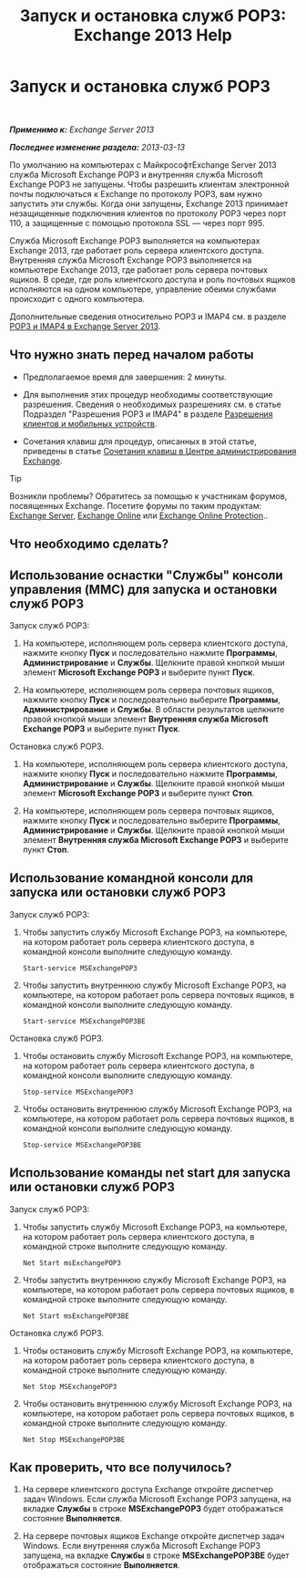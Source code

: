﻿---
title: 'Запуск и остановка служб POP3: Exchange 2013 Help'
TOCTitle: Запуск и остановка служб POP3
ms:assetid: 3d543921-d8c9-4d4b-99a1-82446b585ceb
ms:mtpsurl: https://technet.microsoft.com/ru-ru/library/Aa997475(v=EXCHG.150)
ms:contentKeyID: 50487859
ms.date: 04/30/2018
mtps_version: v=EXCHG.150
ms.translationtype: HT
---

# Запуск и остановка служб POP3

 

_**Применимо к:** Exchange Server 2013_

_**Последнее изменение раздела:** 2013-03-13_

По умолчанию на компьютерах с МайкрософтExchange Server 2013 служба Microsoft Exchange POP3 и внутренняя служба Microsoft Exchange POP3 не запущены. Чтобы разрешить клиентам электронной почты подключаться к Exchange по протоколу POP3, вам нужно запустить эти службы. Когда они запущены, Exchange 2013 принимает незащищенные подключения клиентов по протоколу POP3 через порт 110, а защищенные с помощью протокола SSL — через порт 995.

Служба Microsoft Exchange POP3 выполняется на компьютерах Exchange 2013, где работает роль сервера клиентского доступа. Внутренняя служба Microsoft Exchange POP3 выполняется на компьютере Exchange 2013, где работает роль сервера почтовых ящиков. В среде, где роль клиентского доступа и роль почтовых ящиков исполняются на одном компьютере, управление обеими службами происходит с одного компьютера.

Дополнительные сведения относительно POP3 и IMAP4 см. в разделе [POP3 и IMAP4 в Exchange Server 2013](pop3-and-imap4-in-exchange-server-2013-exchange-2013-help.md).

## Что нужно знать перед началом работы

  - Предполагаемое время для завершения: 2 минуты.

  - Для выполнения этих процедур необходимы соответствующие разрешения. Сведения о необходимых разрешениях см. в статье Подраздел "Разрешения POP3 и IMAP4" в разделе [Разрешения клиентов и мобильных устройств](clients-and-mobile-devices-permissions-exchange-2013-help.md).

  - Сочетания клавиш для процедур, описанных в этой статье, приведены в статье [Сочетания клавиш в Центре администрирования Exchange](keyboard-shortcuts-in-the-exchange-admin-center-exchange-online-protection-help.md).

> [!TIP]  
> Возникли проблемы? Обратитесь за помощью к участникам форумов, посвященных Exchange. Посетите форумы по таким продуктам: <a href="https://go.microsoft.com/fwlink/p/?linkid=60612">Exchange Server</a>, <a href="https://go.microsoft.com/fwlink/p/?linkid=267542">Exchange Online</a> или <a href="https://go.microsoft.com/fwlink/p/?linkid=285351">Exchange Online Protection</a>..


## Что необходимо сделать?

## Использование оснастки "Службы" консоли управления (MMC) для запуска и остановки служб POP3

Запуск служб POP3:

1.  На компьютере, исполняющем роль сервера клиентского доступа, нажмите кнопку **Пуск** и последовательно нажмите **Программы**, **Администрирование** и **Службы**. Щелкните правой кнопкой мыши элемент **Microsoft Exchange POP3** и выберите пункт **Пуск**.

2.  На компьютере, исполняющем роль сервера почтовых ящиков, нажмите кнопку **Пуск** и последовательно выберите **Программы**, **Администрирование** и **Службы**. В области результатов щелкните правой кнопкой мыши элемент **Внутренняя служба Microsoft Exchange POP3** и выберите пункт **Пуск**.

Остановка служб POP3.

1.  На компьютере, исполняющем роль сервера клиентского доступа, нажмите кнопку **Пуск** и последовательно нажмите **Программы**, **Администрирование** и **Службы**. Щелкните правой кнопкой мыши элемент **Microsoft Exchange POP3** и выберите пункт **Стоп**.

2.  На компьютере, исполняющем роль сервера почтовых ящиков, нажмите кнопку **Пуск** и последовательно выберите **Программы**, **Администрирование** и **Службы**. Щелкните правой кнопкой мыши элемент **Внутренняя служба Microsoft Exchange POP3** и выберите пункт **Стоп**.

## Использование командной консоли для запуска или остановки служб POP3

Запуск служб POP3:

1.  Чтобы запустить службу Microsoft Exchange POP3, на компьютере, на котором работает роль сервера клиентского доступа, в командной консоли выполните следующую команду.
    
        Start-service MSExchangePOP3

2.  Чтобы запустить внутреннюю службу Microsoft Exchange POP3, на компьютере, на котором работает роль сервера почтовых ящиков, в командной консоли выполните следующую команду.
    
        Start-service MSExchangePOP3BE

Остановка служб POP3.

1.  Чтобы остановить службу Microsoft Exchange POP3, на компьютере, на котором работает роль сервера клиентского доступа, в командной консоли выполните следующую команду.
    
        Stop-service MSExchangePOP3

2.  Чтобы остановить внутреннюю службу Microsoft Exchange POP3, на компьютере, на котором работает роль сервера почтовых ящиков, в командной консоли выполните следующую команду.
    
        Stop-service MSExchangePOP3BE

## Использование команды net start для запуска или остановки служб POP3

Запуск служб POP3:

1.  Чтобы запустить службу Microsoft Exchange POP3, на компьютере, на котором работает роль сервера клиентского доступа, в командной строке выполните следующую команду.
    
        Net Start msExchangePOP3

2.  Чтобы запустить внутреннюю службу Microsoft Exchange POP3, на компьютере, на котором работает роль сервера почтовых ящиков, в командной строке выполните следующую команду.
    
        Net Start msExchangePOP3BE

Остановка служб POP3.

1.  Чтобы остановить службу Microsoft Exchange POP3, на компьютере, на котором работает роль сервера клиентского доступа, в командной строке выполните следующую команду.
    
        Net Stop MSExchangePOP3

2.  Чтобы остановить внутреннюю службу Microsoft Exchange POP3, на компьютере, на котором работает роль сервера почтовых ящиков, в командной строке выполните следующую команду.
    
        Net Stop MSExchangePOP3BE

## Как проверить, что все получилось?

1.  На сервере клиентского доступа Exchange откройте диспетчер задач Windows. Если служба Microsoft Exchange POP3 запущена, на вкладке **Службы** в строке **MSExchangePOP3** будет отображаться состояние **Выполняется**.

2.  На сервере почтовых ящиков Exchange откройте диспетчер задач Windows. Если внутренняя служба Microsoft Exchange POP3 запущена, на вкладке **Службы** в строке **MSExchangePOP3BE** будет отображаться состояние **Выполняется**.

